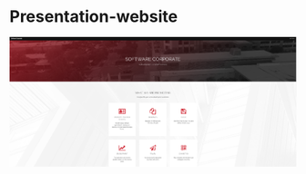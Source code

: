 # Presentation-website

![Image of website](https://github.com/ArianaAnd/Presentation-website/blob/master/Capture.PNG)
